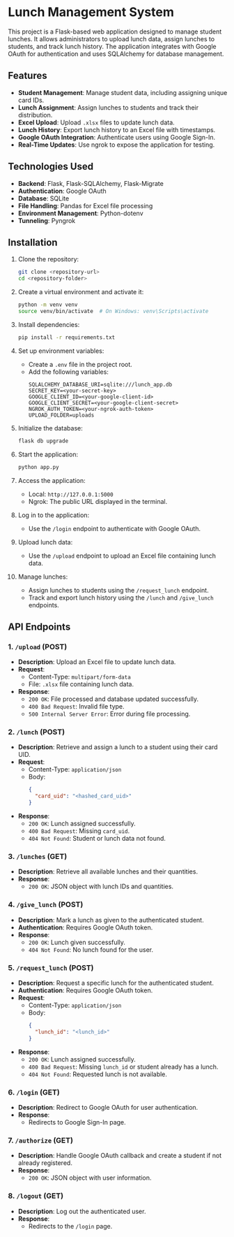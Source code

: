# Lunch Management System

This project is a Flask-based web application designed to manage student lunches. It allows administrators to upload lunch data, assign lunches to students, and track lunch history. The application integrates with Google OAuth for authentication and uses SQLAlchemy for database management.

## Features

- **Student Management**: Manage student data, including assigning unique card IDs.
- **Lunch Assignment**: Assign lunches to students and track their distribution.
- **Excel Upload**: Upload `.xlsx` files to update lunch data.
- **Lunch History**: Export lunch history to an Excel file with timestamps.
- **Google OAuth Integration**: Authenticate users using Google Sign-In.
- **Real-Time Updates**: Use ngrok to expose the application for testing.

## Technologies Used

- **Backend**: Flask, Flask-SQLAlchemy, Flask-Migrate
- **Authentication**: Google OAuth
- **Database**: SQLite
- **File Handling**: Pandas for Excel file processing
- **Environment Management**: Python-dotenv
- **Tunneling**: Pyngrok

## Installation

1. Clone the repository:
   ```bash
   git clone <repository-url>
   cd <repository-folder>

2. Create a virtual environment and activate it:
   ```bash
   python -m venv venv
   source venv/bin/activate  # On Windows: venv\Scripts\activate
   
3. Install dependencies:
   ```bash
   pip install -r requirements.txt
   
4. Set up environment variables:
   - Create a `.env` file in the project root.
   - Add the following variables:
     ```
     SQLALCHEMY_DATABASE_URI=sqlite:///lunch_app.db
     SECRET_KEY=<your-secret-key>
     GOOGLE_CLIENT_ID=<your-google-client-id>
     GOOGLE_CLIENT_SECRET=<your-google-client-secret>
     NGROK_AUTH_TOKEN=<your-ngrok-auth-token>
     UPLOAD_FOLDER=uploads
     ```

5. Initialize the database:
   ```bash
   flask db upgrade
   
6. Start the application:
   ```bash
   python app.py
   
7. Access the application:
   - Local: `http://127.0.0.1:5000`
   - Ngrok: The public URL displayed in the terminal.

8. Log in to the application:
   - Use the `/login` endpoint to authenticate with Google OAuth.

9. Upload lunch data:
   - Use the `/upload` endpoint to upload an Excel file containing lunch data.

10. Manage lunches:
    - Assign lunches to students using the `/request_lunch` endpoint.
    - Track and export lunch history using the `/lunch` and `/give_lunch` endpoints.

## API Endpoints

### 1. `/upload` (POST)
- **Description**: Upload an Excel file to update lunch data.
- **Request**:
  - Content-Type: `multipart/form-data`
  - File: `.xlsx` file containing lunch data.
- **Response**:
  - `200 OK`: File processed and database updated successfully.
  - `400 Bad Request`: Invalid file type.
  - `500 Internal Server Error`: Error during file processing.

### 2. `/lunch` (POST)
- **Description**: Retrieve and assign a lunch to a student using their card UID.
- **Request**:
  - Content-Type: `application/json`
  - Body:
    ```json
    {
      "card_uid": "<hashed_card_uid>"
    }
    ```
- **Response**:
  - `200 OK`: Lunch assigned successfully.
  - `400 Bad Request`: Missing `card_uid`.
  - `404 Not Found`: Student or lunch data not found.

### 3. `/lunches` (GET)
- **Description**: Retrieve all available lunches and their quantities.
- **Response**:
  - `200 OK`: JSON object with lunch IDs and quantities.

### 4. `/give_lunch` (POST)
- **Description**: Mark a lunch as given to the authenticated student.
- **Authentication**: Requires Google OAuth token.
- **Response**:
  - `200 OK`: Lunch given successfully.
  - `404 Not Found`: No lunch found for the user.

### 5. `/request_lunch` (POST)
- **Description**: Request a specific lunch for the authenticated student.
- **Authentication**: Requires Google OAuth token.
- **Request**:
  - Content-Type: `application/json`
  - Body:
    ```json
    {
      "lunch_id": "<lunch_id>"
    }
    ```
- **Response**:
  - `200 OK`: Lunch assigned successfully.
  - `400 Bad Request`: Missing `lunch_id` or student already has a lunch.
  - `404 Not Found`: Requested lunch is not available.

### 6. `/login` (GET)
- **Description**: Redirect to Google OAuth for user authentication.
- **Response**:
  - Redirects to Google Sign-In page.

### 7. `/authorize` (GET)
- **Description**: Handle Google OAuth callback and create a student if not already registered.
- **Response**:
  - `200 OK`: JSON object with user information.

### 8. `/logout` (GET)
- **Description**: Log out the authenticated user.
- **Response**:
  - Redirects to the `/login` page.